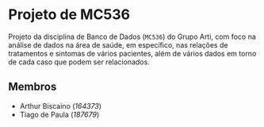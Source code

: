 # Projeto de MC536

Projeto da disciplina de Banco de Dados (`MC536`) do Grupo Arti, com foco na análise de dados na área de saúde, em específico, nas relações de tratamentos e sintomas de vários pacientes, além de vários dados em torno de cada caso que podem ser relacionados.

## Membros

- Arthur Biscaino (*164373*)
- Tiago de Paula (*187679*)